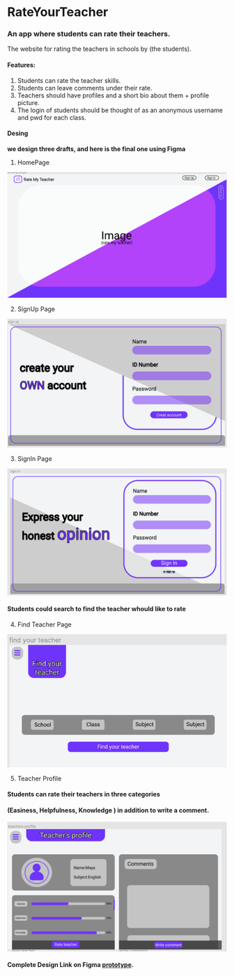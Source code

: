 # RateYourTeacher


### An app where students can rate their teachers.

The website for rating the teachers in schools by (the students).

#### Features:

1. Students can rate the teacher skills.
2. Students can leave comments under their rate.
3. Teachers should have profiles and a short bio about them + profile picture.
4. The login of students should be thought of as an anonymous username and pwd for each class. 

#### Desing

**we design three drafts, and here is the final one using Figma**

1. HomePage

![HoemPage](https://github.com/NourMalakeh/RateYourTeacher/blob/master/images/HomePage.png)


2. SignUp Page

![SignUp](https://github.com/NourMalakeh/RateYourTeacher/blob/master/images/SignUp.png)

3. SignIn Page

![SignIn](https://github.com/NourMalakeh/RateYourTeacher/blob/master/images/SignIn.png)


#### Students could search to find the teacher whould like to rate

4. Find Teacher Page

![Find](https://github.com/NourMalakeh/RateYourTeacher/blob/master/images/findPage.png)


5. Teacher Profile

#### Students can rate their teachers in three categories 

#### (Easiness, Helpfulness, Knowledge ) in addition to write a comment.

![Teacher Profile](https://github.com/NourMalakeh/RateYourTeacher/blob/master/images/teacherProfile.png)





#### Complete Design Link on Figma [prototype](https://www.figma.com/file/es4h6XVMQgi6DjiNaSfHV9/final-Project?node-id=0%3A1).
